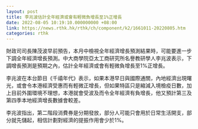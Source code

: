 ```yaml
---
layout: post
title: 李兆波估計全年經濟或會有輕微負增長至1%正增長
date: 2022-08-05 10:19:10.000000000 +08:00
link: https://news.rthk.hk/rthk/ch/component/k2/1661011-20220805.htm
categories: rthk
---
```


財政司司長陳茂波早前預告，本月中檢視全年經濟增長預測結果時，可能要進一步下調全年經濟增長預測。中大商學院亞太工商研究所名譽教研學人李兆波表示，下調增長預測是預期之內，估計全年經濟或會有輕微負增長至1%正增長。

李兆波在本台節目《千禧年代》表示，如果本港早日與國際通關，內地經濟出現曙光，或會令本港經濟受惠而有輕微正增長，但如果特區只是縮減入境檢疫日數，加上目前外圍環境不理想，本港就會受波及而令全年經濟有負增長，他又預計第三及第四季本地經濟增長數據會較差。

李兆波指出，第二階段消費券是分期發放，部分人可能只會用於日常生活開支，部分就先儲起，相信計劃對經濟的提振作用會少於1%。

